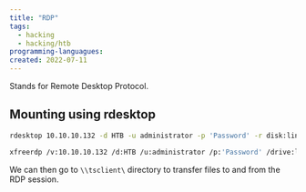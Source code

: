 ```yaml
---
title: "RDP"
tags:
  - hacking
  - hacking/htb
programming-languagues:
created: 2022-07-11
---
```

Stands for Remote Desktop Protocol.

## Mounting using rdesktop
```bash
rdesktop 10.10.10.132 -d HTB -u administrator -p 'Password' -r disk:linux='home/user/rdesktop/files'
```

```bash
xfreerdp /v:10.10.10.132 /d:HTB /u:administrator /p:'Password' /drive:linux,home/plaintext/htb/academy/filetransfer'
```

We can then go to `\\tsclient\` directory to transfer files to and from the RDP session.